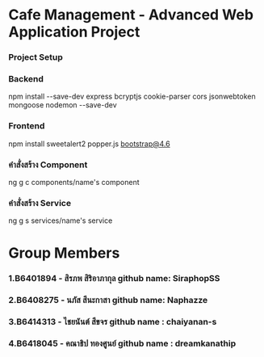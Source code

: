 # Cafe Management - Advanced Web Application Project

### Project Setup

### Backend
npm install --save-dev express bcryptjs cookie-parser cors jsonwebtoken mongoose nodemon --save-dev

### Frontend
npm install sweetalert2 popper.js bootstrap@4.6

### คำสั่งสร้าง Component 
ng g c components/name's component

### คำสั่งสร้าง Service
ng g s services/name's service

# Group Members
  ### 1.B6401894 - สิรภพ สิริอาภากุล       github name: SiraphopSS
  ### 2.B6408275 - นภัส สีนะกาสา         github name: Naphazze
  ### 3.B6414313 - ไชยนันต์ สีขจร         github name : chaiyanan-s
  ### 4.B6418045 - คณาธิป ทองศูนย์       github name : dreamkanathip
